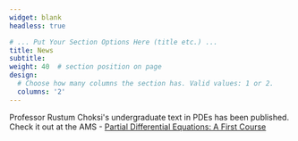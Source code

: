 ```yaml
---
widget: blank
headless: true

# ... Put Your Section Options Here (title etc.) ...
title: News
subtitle:
weight: 40  # section position on page
design:
  # Choose how many columns the section has. Valid values: 1 or 2.
  columns: '2'
---
```


Professor Rustum Choksi's undergraduate text in PDEs has been published. Check it out at the AMS - [Partial Differential Equations: A First Course](https://bookstore.ams.org/amstext-54/)
